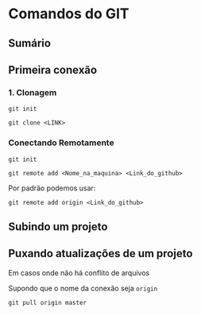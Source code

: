 # Comandos do GIT

## Sumário

## Primeira conexão

### 1. Clonagem

```
git init
```

```
git clone <LINK>
```

###   Conectando Remotamente

```
git init
```

```
git remote add <Nome_na_maquina> <Link_do_github>
```

Por padrão podemos usar:

```
git remote add origin <Link_do_github>
```

## Subindo um projeto



## Puxando atualizações de um projeto

Em casos onde não há conflito de arquivos

Supondo que o nome da conexão seja `origin`

```
git pull origin master  
```